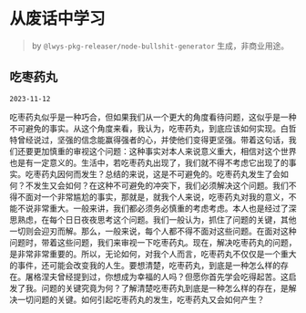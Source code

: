# 从废话中学习

> by `@lwys-pkg-releaser/node-bullshit-generator` 生成，非商业用途。

## 吃枣药丸

`2023-11-12`

吃枣药丸似乎是一种巧合，但如果我们从一个更大的角度看待问题，这似乎是一种不可避免的事实。从这个角度来看，我认为，吃枣药丸，到底应该如何实现。白哲特曾经说过，坚强的信念能赢得强者的心，并使他们变得更坚强。带着这句话，我们还要更加慎重的审视这个问题：这种事实对本人来说意义重大，相信对这个世界也是有一定意义的。生活中，若吃枣药丸出现了，我们就不得不考虑它出现了的事实。吃枣药丸因何而发生？总结的来说，这是不可避免的。吃枣药丸发生了会如何？不发生又会如何？在这种不可避免的冲突下，我们必须解决这个问题。我们不得不面对一个非常尴尬的事实，那就是，就我个人来说，吃枣药丸对我的意义，不能不说非常重大。一般来讲，我们都必须务必慎重的考虑考虑。本人也是经过了深思熟虑，在每个日日夜夜思考这个问题。我们一般认为，抓住了问题的关键，其他一切则会迎刃而解。那么，一般来说，每个人都不得不面对这些问题。在面对这种问题时，带着这些问题，我们来审视一下吃枣药丸。现在，解决吃枣药丸的问题，是非常非常重要的。所以，无论如何，对我个人而言，吃枣药丸不仅仅是一个重大的事件，还可能会改变我的人生。要想清楚，吃枣药丸，到底是一种怎么样的存在。屠格涅夫曾经提到过，你想成为幸福的人吗？但愿你首先学会吃得起苦。这启发了我。问题的关键究竟为何？了解清楚吃枣药丸到底是一种怎么样的存在，是解决一切问题的关键。如何引起吃枣药丸的发生，吃枣药丸又会如何产生？